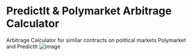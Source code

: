 # PredictIt & Polymarket Arbitrage Calculator
Arbitrage Calculator for similar contracts on political markets Polymarket and PredictIt
![image](https://user-images.githubusercontent.com/29134239/148436794-38f183aa-d4c8-4f9b-9fe9-45ad8a381fd9.png)
